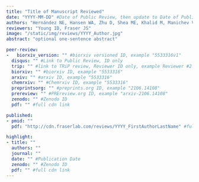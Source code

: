 ```yaml
---
title: "Title of Manuscript Reviewed"
date: "YYYY-MM-DD" #Date of Public Review, then update to Date of Publication
authors: "Hernández NE, Hansen WA, Zhu D, Shea ME, Khalid M, Manichev V, Putnins M, Chen M, Dodge AG, Yang L, Marrero-Berríos I, Banal M, Rechani P, Gustafsson T, Feldman LC, Lee SH, Wackett LP, Dai W, Khare SD"
reviewers: "Young ID, Fraser JS"
image: "/static/img/reviews/YYYY_Author.jpg"
abstract: "optional one-sentence abstract"

peer-review:
-   biorxiv_version: "" #biorxiv versioned ID, example "5533316v1"
  disqus: "" #Link to Public Review, ID only
  trip: "" #link to TRiP review, Reviewer ID only, example Reviewer #2 is "2"
  biorxiv: "" #biorxiv ID, example "5533316"
  arxiv: "" #arxiv ID, example "5533316"
  chemrxiv: "" #Chemrxiv ID, example "5533316"
  preprintsorg: "" #preprints.org ID, example "2106.14108"
  prereview: "" #PREreview.org ID, example "arxiv-2106.14108"
  zenodo: "" #Zenodo ID
  pdf: "" #full cdn link

published:
- pmid: ""
  pdf: "http://cdn.fraserlab.com/reviews/YYYY_FirstAuthorLastName" #full cdn link

highlight:
- title: ""
  authors: ""
  journal: ""
  date: "" #Publication Date
  zenodo: "" #Zenodo ID
  pdf: "" #full cdn link
---
```


